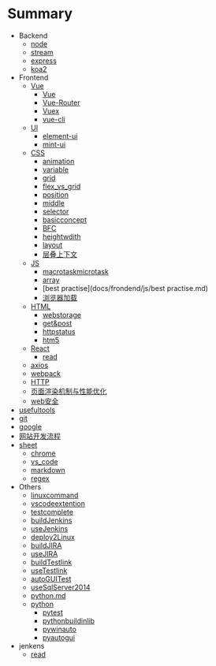 # Summary

* Backend
    * [node](docs/backend/node.md)
    * [stream](docs/backend/stream.md)
    * [express](docs/backend/express.md)
    * [koa2](docs/backend/koa2.md)
* Frontend
    * [Vue]()
      - [Vue](docs/frondend/vue/vue.md)
      - [Vue-Router](docs/frondend/vue/vue-router.md)
      - [Vuex](docs/frondend/vue/vuex.md)
      - [vue-cli](docs/frondend/vue/vue-cli.md)
    * [UI]()
      * [element-ui](docs/frondend/UI/element-ui.md)
      * [mint-ui](docs/frondend/UI/mint-ui.md)
    * [CSS]()
      - [animation](docs/frondend/css/animation.md)
      - [variable](docs/frondend/css/variable.md)
      - [grid](docs/frondend/css/grid.md)
      - [flex_vs_grid](docs/frondend/css/flex_vs_grid.md)
      - [position](docs/frondend/css/position.md)
      - [middle](docs/frondend/css/middle.md)
      - [selector](docs/frondend/css/selector.md)
      - [basicconcept](docs/frondend/css/basicconcept.md)
      - [BFC](docs/frondend/css/BFC.md)
      - [heightwdith](docs/frondend/css/heightwdith.md)
      - [layout](docs/frondend/css/layout.md)
      - [层叠上下文](docs/frondend/css/层叠上下文.md)
    * [JS]()
      - [macrotaskmicrotask](docs/frondend/js/macrotaskmicrotask.md)
      - [array](docs/frondend/js/array.md)
      - [best practise](docs/frondend/js/best practise.md)
      - [浏览器加载](docs/frondend/js/浏览器加载.md)
    * [HTML]()
      - [webstorage](docs/frondend/html/webstorage.md)
      - [get&post](docs/frondend/html/get&post.md)
      - [httpstatus](docs/frondend/html/httpstatus.md)
      - [htm5](docs/frondend/html/htm5.md)
    * [React]()
      - [read](docs/frondend/react/read.md)
    * [axios](docs/frondend/axios.md)
    * [webpack](docs/frondend/webpack.md)
    * [HTTP](docs/frondend/HTTP.md)
    * [页面渲染机制与性能优化](docs/frondend/页面渲染机制与性能优化.md)
    * [web安全](docs/frondend/web安全.md)
* [usefultools](docs/usefultools.md)
* [git](docs/git.md)
* [google](docs/google.md)
* [网站开发流程](docs/网站开发流程.md)
* [sheet]()
    * [chrome](docs/sheet/chrome.md)
    * [vs_code](docs/sheet/vs_code.md)
    * [markdown](docs/sheet/markdown.md)
    * [regex](docs/sheet/regex.md)
* Others
    * [linuxcommand](docs/others/linuxcommand.md)
    * [vscodeextention](docs/others/vscodeextention.md)
    * [testcomplete](docs/others/testcomplete.md)
    * [buildJenkins](docs/others/buildJenkins.md)
    * [useJenkins](docs/others/useJenkins.md)
    * [deploy2Linux](docs/others/deploy2Linux.md)
    * [buildJIRA](docs/others/buildJIRA.md)
    * [useJIRA](docs/others/useJIRA.md)
    * [buildTestlink](docs/others/buildTestlink.md)
    * [useTestlink](docs/others/useTestlink.md)
    * [autoGUITest](docs/others/autoGUITest.md)
    * [useSqlServer2014](docs/others/useSqlServer2014.md)
    * [python.md](docs/others/python.md)
    * [python]()
        * [pytest](docs/others/pythonLib/pytest.md)
        * [pythonbuildinlib](docs/others/pythonLib/pythonbuildinlib.md)
        * [pywinauto](docs/others/pythonLib/pywinauto.md)
        * [pyautogui](docs/others/pythonLib/pyautogui.md)
* jenkens
    * [read](docs/jenkens/read.md)

